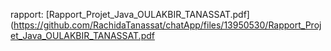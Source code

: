 rapport: [Rapport_Projet_Java_OULAKBIR_TANASSAT.pdf](https://github.com/RachidaTanassat/chatApp/files/13950530/Rapport_Projet_Java_OULAKBIR_TANASSAT.pdf

